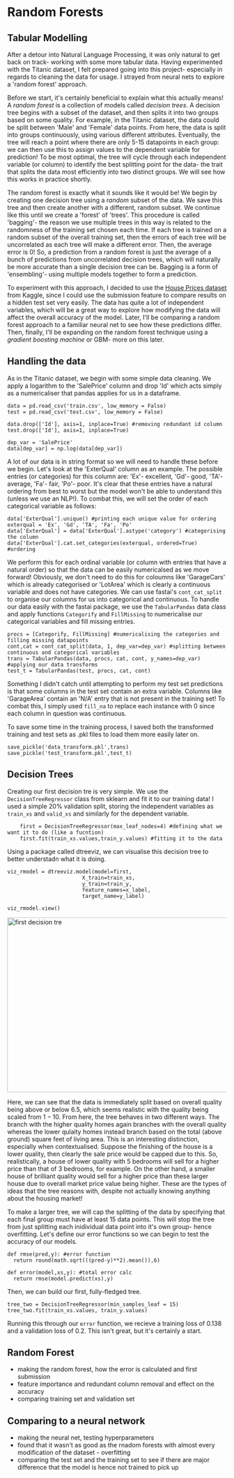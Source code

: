 # Random Forests

## Tabular Modelling
After a detour into Natural Language Processing, it was only natural to get back on track- working with some more tabular data. Having experimented with the Titanic dataset, I felt prepared going into this project- especially in regards to cleaning the data for usage. I strayed from neural nets to explore a 'random forest' approach.

Before we start, it's certainly beneficial to explain what this actually means! A _random forest_ is a collection of models called _decision trees_. A decision tree begins with a subset of the dataset, and then splits it into two groups based on some quality. For example, in the Titanic dataset, the data could be split between 'Male' and 'Female' data points. From here, the data is split into groups continuously, using various different attributes. Eventually, the tree will reach a point where there are only 5-15 datapoints in each group: we can then use this to assign values to the dependent variable for prediction! To be most optimal, the tree will cycle through each independent variable (or column) to identify the best splitting point for the data- the trait that splits the data most efficiently into two distinct groups. We will see how this works in practice shortly.

The random forest is exactly what it sounds like it would be! We begin by creating one decision tree using a _random_ subset of the data. We save this tree and then create another with a different, random subset. We continue like this until we create a 'forest' of 'trees'. This procedure is called 'bagging'- the reason we use multiple trees in this way is related to the randomness of the training set chosen each time. If each tree is trained on a random subset of the overall training set, then the errors of each tree will be uncorrelated as each tree will make a different error. Then, the average error is $0$! So, a prediction from a random forest is just the average of a bunch of predictions from uncorrelated decision trees, which will naturally be more accurate than a single decision tree can be. Bagging is a form of 'ensembling'- using multiple models together to form a prediction.

To experiment with this approach, I decided to use the [House Prices dataset](https://www.kaggle.com/competitions/house-prices-advanced-regression-techniques/overview) from Kaggle, since I could use the submission feature to compare results on a hidden test set very easily. The data has quite a lot of independent variables, which will be a great way to explore how modifying the data will affect the overall accuracy of the model. Later, I'll be comparing a random forest approach to a familiar neural net to see how these predictions differ. Then, finally, I'll be expanding on the random forest technique using a _gradient boosting machine_ or GBM- more on this later.

## Handling the data
As in the Titanic dataset, we begin with some simple data cleaning. We apply a logarithm to the 'SalePrice' column and drop 'Id' which acts simply as a numericaliser that pandas applies for us in a dataframe.

    data = pd.read_csv('train.csv', low_memory = False)
    test = pd.read_csv('test.csv', low_memory = False)

    data.drop(['Id'], axis=1, inplace=True) #removing redundant id column
    test.drop(['Id'], axis=1, inplace=True)

    dep_var = 'SalePrice'
    data[dep_var] = np.log(data[dep_var])

A lot of our data is in string format so we will need to handle these before we begin. Let's look at the 'ExterQual' column as an example. The possible entries (or categories) for this column are: 'Ex'- excellent, 'Gd'- good, 'TA'- average, 'Fa'- fair, 'Po'- poor. It's clear that these entries have a natural ordering from best to worst but the model won't be able to understand this (unless we use an NLP!). To combat this, we will set the order of each categorical variable as follows:

    data['ExterQual'].unique() #printing each unique value for ordering
    exterqual = 'Ex', 'Gd', 'TA', 'Fa', 'Po'
    data['ExterQual'] = data['ExterQual'].astype('category') #categorising the column
    data['ExterQual'].cat.set_categories(exterqual, ordered=True) #ordering

We perform this for each ordinal variable (or column with entries that have a natural order) so that the data can be easily numericalsed as we move forward! Obviously, we don't need to do this for coloumns like 'GarageCars' which is already categorised or 'LotArea' which is clearly a continuous variable and does not have categories. We can use fastai's ```cont_cat_split``` to organise our columns for us into categorical and continuous. To handle our data easily with the fastai package, we use the ```TabularPandas``` data class and apply functions ```Categorify``` and ```FillMissing``` to numericalise our categorical variables and fill missing entries.

    procs = [Categorify, FillMissing] #numericalising the categories and filling missing datapoints
    cont,cat = cont_cat_split(data, 1, dep_var=dep_var) #splitting between continuous and categorical variables
    trans = TabularPandas(data, procs, cat, cont, y_names=dep_var) #applying our data transforms
    test_t = TabularPandas(test, procs, cat, cont)

Something I didn't catch until attempting to perform my test set predictions is that some columns in the test set contain an extra variable. Columns like 'GarageArea' contain an 'N/A' entry that is not present in the training set! To combat this, I simply used ```fill_na``` to replace each instance with $0$ since each column in question was continuous.

To save some time in the training process, I saved both the transformed training and test sets as .pkl files to load them more easily later on.

    save_pickle('data_transform.pkl',trans)
    save_pickle('test_transform.pkl',test_t)

## Decision Trees

Creating our first decision tre is very simple. We use the ```DecisionTreeRegressor``` class from sklearn and fit it to our training data! I used a simple $20$% validation split, storing the independent variables as ```train_xs``` and ```valid_xs``` and similarly for the dependent variable.

        first = DecisionTreeRegressor(max_leaf_nodes=4) #defining what we want it to do (like a fucntion)
        first.fit(train_xs.values,train_y.values) #fitting it to the data

Using a package called dtreeviz, we can visualise this decision tree to better understadn what it is doing.

    viz_rmodel = dtreeviz.model(model=first,
                            X_train=train_xs,
                            y_train=train_y,
                            feature_names=x_label,
                            target_name=y_label)

    viz_rmodel.view()


<img width="634" height="401" alt="first decision tre" src="https://github.com/user-attachments/assets/2c77149e-acc8-405f-b5d2-9d81b39d926c" />

Here, we can see that the data is immediately split based on overall quality being above or below $6.5$, which seems realistic with the quality being scaled from $1-10$. From here, the tree behaves in two different ways. The branch with the higher quality homes again branches with the overall quality whereas the lower qulaity homes instead branch based on the total (above ground) square feet of living area. This is an interesting distinction, especially when contextualised. Suppose the finishing of the house is a lower quality, then clearly the sale price would be capped due to this. So, realistically, a house of lower quality with 5 bedrooms will sell for a higher price than that of 3 bedrooms, for example. On the other hand, a smaller house of brilliant quality would sell for a higher price than these larger house due to overall market price value being higher. These are the types of ideas that the tree reasons with, despite not actually knowing anything about the housing market!

To make a larger tree, we will cap the splitting of the data by specifying that each final group must have at least 15 data points. This will stop the tree from just splitting each inidividual data point into it's own group- hence overfitting. Let's define our error functions so we can begin to test the accuracy of our models.

    def rmse(pred,y): #error function
      return round(math.sqrt(((pred-y)**2).mean()),6)

    def error(model,xs,y): #total error calc
      return rmse(model.predict(xs),y)

Then, we can build our first, fully-fledged tree.

    tree_two = DecisionTreeRegressor(min_samples_leaf = 15)
    tree_two.fit(train_xs.values, train_y.values)

Running this through our ```error``` function, we recieve a training loss of $0.138$ and a validation loss of $0.2$. This isn't great, but it's certainly a start.

## Random Forest
- making the random forest, how the error is calculated and first submission
- feature importance and redundant column removal and effect on the accuracy
- comparing training set and validation set

## Comparing to a neural network
- making the neural net, testing hyperparameters
- found that it wasn't as good as the rnadom forests with almost every modification of the dataset - overfitting
- comparing the test set and the training set to see if there are major difference that the model is hence not trained to pick up
